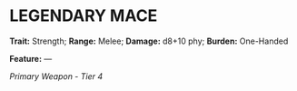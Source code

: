 # LEGENDARY MACE

**Trait:** Strength; **Range:** Melee; **Damage:** d8+10 phy; **Burden:** One-Handed

**Feature:** —

*Primary Weapon - Tier 4*